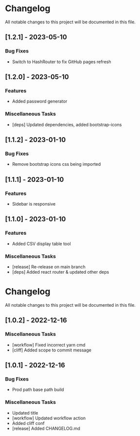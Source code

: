 # Changelog

All notable changes to this project will be documented in this file.

## [1.2.1] - 2023-05-10

### Bug Fixes

- Switch to HashRouter to fix GitHub pages refresh

## [1.2.0] - 2023-05-10

### Features

- Added password generator

### Miscellaneous Tasks

- [deps] Updated dependencies, added bootstrap-icons

## [1.1.2] - 2023-01-10

### Bug Fixes

- Remove bootstrap icons css being imported

## [1.1.1] - 2023-01-10

### Features

- Sidebar is responsive

## [1.1.0] - 2023-01-10

### Features

- Added CSV display table tool

### Miscellaneous Tasks

- [release] Re-release on main branch
- [deps] Added react router & updated other deps

# Changelog

All notable changes to this project will be documented in this file.

## [1.0.2] - 2022-12-16

### Miscellaneous Tasks

- [workflow] Fixed incorrect yarn cmd
- [cliff] Added scope to commit message

## [1.0.1] - 2022-12-16

### Bug Fixes

- Prod path base path build

### Miscellaneous Tasks

- Updated title
- [workflow] Updated workflow action
- Added cliff conf
- [release] Added CHANGELOG.md

<!-- generated by git-cliff -->
